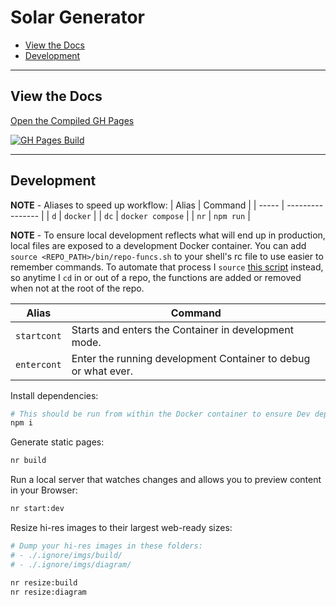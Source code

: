 # Solar Generator

- [View the Docs](#view-the-docs)
- [Development](#development)

---

## View the Docs

[Open the Compiled GH Pages](https://the0newhoknocks.github.io/docs.diy-solar-generator/)

[![GH Pages Build](https://github.com/the0neWhoKnocks/web-components/actions/workflows/gh-pages.yml/badge.svg?branch=main)](https://github.com/the0neWhoKnocks/web-components/actions/workflows/gh-pages.yml)

---

## Development

**NOTE** - Aliases to speed up workflow:
| Alias | Command          |
| ----- | ---------------- |
| `d`   | `docker`         |
| `dc`  | `docker compose` |
| `nr`  | `npm run`        |

**NOTE** - To ensure local development reflects what will end up in production, local files are exposed to a development Docker container. You can add `source <REPO_PATH>/bin/repo-funcs.sh` to your shell's rc file to use easier to remember commands.
To automate that process I `source` [this script](https://github.com/the0neWhoKnocks/shell-scripts/blob/master/override-cd.sh) instead, so anytime I `cd` in or out of a repo, the functions are added or removed when not at the root of the repo.

| Alias | Command |
| ----- | ------- |
| `startcont` |	Starts and enters the Container in development mode. |
| `entercont` | Enter the running development Container to debug or what ever. |

Install dependencies:
```sh
# This should be run from within the Docker container to ensure Dev dependencies are installed.
npm i
```

Generate static pages:
```sh
nr build
```

Run a local server that watches changes and allows you to preview content in your Browser:
```sh
nr start:dev
```

Resize hi-res images to their largest web-ready sizes:
```sh
# Dump your hi-res images in these folders:
# - ./.ignore/imgs/build/
# - ./.ignore/imgs/diagram/

nr resize:build
nr resize:diagram
```
